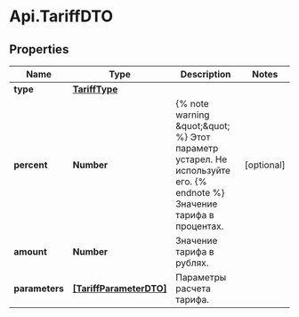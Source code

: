 # Api.TariffDTO

## Properties

Name | Type | Description | Notes
------------ | ------------- | ------------- | -------------
**type** | [**TariffType**](TariffType.md) |  | 
**percent** | **Number** | {% note warning \&quot;\&quot; %}  Этот параметр устарел. Не используйте его.  {% endnote %}  Значение тарифа в процентах.  | [optional] 
**amount** | **Number** | Значение тарифа в рублях. | 
**parameters** | [**[TariffParameterDTO]**](TariffParameterDTO.md) | Параметры расчета тарифа. | 


